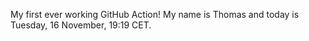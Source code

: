 My first ever working GitHub Action!
My name is Thomas and today is Tuesday, 16 November, 19:19 CET. 
